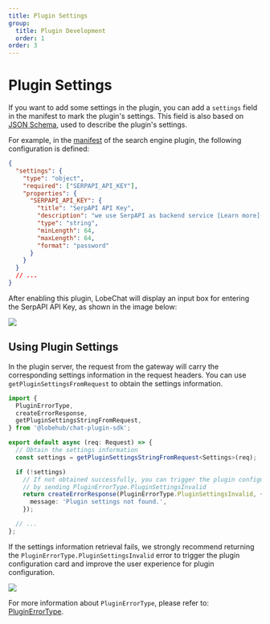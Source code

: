 ```yaml
---
title: Plugin Settings
group:
  title: Plugin Development
  order: 1
order: 3
---
```


# Plugin Settings

If you want to add some settings in the plugin, you can add a `settings` field in the manifest to mark the plugin's settings. This field is also based on [JSON Schema](https://json-schema.org/), used to describe the plugin's settings.

For example, in the [manifest](https://github.com/lobehub/chat-plugin-search-engine/blob/main/public/manifest.json) of the search engine plugin, the following configuration is defined:

```json
{
  "settings": {
    "type": "object",
    "required": ["SERPAPI_API_KEY"],
    "properties": {
      "SERPAPI_API_KEY": {
        "title": "SerpAPI API Key",
        "description": "we use SerpAPI as backend service [Learn more](https://github.com/lobehub/chat-plugin-search-engine)",
        "type": "string",
        "minLength": 64,
        "maxLength": 64,
        "format": "password"
      }
    }
  }
  // ...
}
```

After enabling this plugin, LobeChat will display an input box for entering the SerpAPI API Key, as shown in the image below:

![](https://github-production-user-asset-6210df.s3.amazonaws.com/28616219/265733057-9043ce79-0e78-40bc-98fa-be594eaa9212.png)

## Using Plugin Settings

In the plugin server, the request from the gateway will carry the corresponding settings information in the request headers. You can use `getPluginSettingsFromRequest` to obtain the settings information.

```ts
import {
  PluginErrorType,
  createErrorResponse,
  getPluginSettingsStringFromRequest,
} from '@lobehub/chat-plugin-sdk';

export default async (req: Request) => {
  // Obtain the settings information
  const settings = getPluginSettingsStringFromRequest<Settings>(req);

  if (!settings)
    // If not obtained successfully, you can trigger the plugin configuration interface
    // by sending PluginErrorType.PluginSettingsInvalid
    return createErrorResponse(PluginErrorType.PluginSettingsInvalid, {
      message: 'Plugin settings not found.',
    });

  // ...
};
```

If the settings information retrieval fails, we strongly recommend returning the `PluginErrorType.PluginSettingsInvalid` error to trigger the plugin configuration card and improve the user experience for plugin configuration.

![](https://github-production-user-asset-6210df.s3.amazonaws.com/28616219/265735415-9b824353-1a50-4168-9031-50b7b3bd16a2.png)

For more information about `PluginErrorType`, please refer to: [PluginErrorType](/api/error#PluginErrorType).

